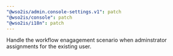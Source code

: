```yaml
---
"@wso2is/admin.console-settings.v1": patch
"@wso2is/console": patch
"@wso2is/i18n": patch
---
```


Handle the workflow enagagement scenario when adminstrator assignments for the existing user.
